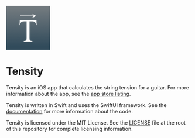 ![Tensity icon](icon.png)

# Tensity

Tensity is an iOS app that calculates the string tension for a guitar. For more information about the app, see the [app store listing](https://www.apple.com/app-store/).

Tensity is written in Swift and uses the SwiftUI framework. See the [documentation](https://stephenbensley.github.io/Tensity/documentation/tensity/) for more information about the code.

Tensity is licensed under the MIT License. See the [LICENSE](LICENSE) file at the root of this repository for complete licensing information.
